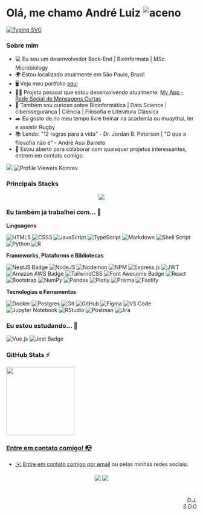 # Olá, me chamo  André Luiz ![aceno](https://user-images.githubusercontent.com/18350557/176309783-0785949b-9127-417c-8b55-ab5a4333674e.gif) 
[![Typing SVG](https://readme-typing-svg.herokuapp.com/?color=000000&size20&center=false&vCenter=false&width=1000&lines=Backend+developer;Bioinformata;MSc.+Microbiologia+-+USP;Bem+Vindo!+:%29)](https://git.io/typing-svg) 

### Sobre mim

* 💻 Eu sou um desenvolvedor Back-End | Bioinformata | MSc. Microbiology
* 🌍  Estou localizado atualmente em São Paulo, Brasil
* 🖥️  Veja meu portfolio [aqui](http://andreluiz901.github.io)
* 👨‍💻 Projeto pessoal que estou desenvolvendo atualmente: [My App - Rede Social de Mensagens Curtas](https://my-blog-hgv5.vercel.app)
* 🔎 Também sou curioso sobre Bioinformática | Data Science | ciberssegurança | Ciência | Filosofia e Literatura Clássica
* ✒️ Eu gosto de no meu tempo livre treinar na academia ou muaythai, ler e assistir Rugby
* 📚 Lendo: "12 regras para a vida" - Dr. Jordan B. Peterson | "O que a filosofia não é" - André Assi Barreto
* 🤝  Estou aberto para colaborar com quaisquer projetos interessantes, entrem em contato comigo.
  
<a href="https://www.github.com/andreluiz901" target="_blank" rel="noreferrer"><img
src="https://img.shields.io/github/followers/andreluiz901?logo=github&style=for-the-badge&color=0891b2&labelColor=1c1917" /></a>
![Profile Viewers Komrev](https://komarev.com/ghpvc/?username=andreluiz901&style=for-the-badge)

### Principais Stacks

<p align="center">
  <a href="https://skillicons.dev">
    <img src="https://skillicons.dev/icons?i=docker,html,css,js,vitest,postgres,prisma,ts,nodejs,vscode,express, vitest" />
  </a>
</p>

### Eu também já trabalhei com... 🔧

**Linguagens**

![HTML5](https://img.shields.io/badge/html5-%23E34F26.svg?style=flat&logo=html5&logoColor=white)
![CSS3](https://img.shields.io/badge/css3-%231572B6.svg?style=flat&logo=css3&logoColor=white)
![JavaScript](https://img.shields.io/badge/javascript-%23323330.svg?style=flat&logo=javascript&logoColor=%23F7DF1E)
![TypeScript](https://img.shields.io/badge/typescript-%23007ACC.svg?style=flat&logo=typescript&logoColor=white)
![Markdown](https://img.shields.io/badge/markdown-%23000000.svg?style=flat&logo=markdown&logoColor=white)
![Shell Script](https://img.shields.io/badge/shell_script-%23121011.svg?style=flat&logo=gnu-bash&logoColor=white)
![Python](https://img.shields.io/badge/python-3670A0?style=flat&logo=python&logoColor=ffdd54)
![R](https://img.shields.io/badge/r-%23276DC3.svg?style=flat&logo=r&logoColor=white)


**Frameworks, Plataforms e Bibliotecas**

![NestJS Badge](https://img.shields.io/badge/NestJS-E0234E?logo=nestjs&logoColor=fff&style=flat)
![NodeJS](https://img.shields.io/badge/node.js-6DA55F?style=flat&logo=node.js&logoColor=white)
![Nodemon](https://img.shields.io/badge/NODEMON-%23323330.svg?style=flat&logo=nodemon&logoColor=%BBDEAD)
![NPM](https://img.shields.io/badge/NPM-%23CB3837.svg?style=flat&logo=npm&logoColor=white)
![Express.js](https://img.shields.io/badge/express.js-%23404d59.svg?style=flat&logo=express&logoColor=%2361DAFB)
![JWT](https://img.shields.io/badge/JWT-black?style=flat&logo=JSON%20web%20tokens)
![Amazon AWS Badge](https://img.shields.io/badge/Amazon%20AWS-232F3E?logo=amazonaws&logoColor=fff&style=flat)
![TailwindCSS](https://img.shields.io/badge/tailwindcss-%2338B2AC.svg?style=flat&logo=tailwind-css&logoColor=white)
![Font Awesome Badge](https://img.shields.io/badge/Font%20Awesome-528DD7?logo=fontawesome&logoColor=fff&style=flat)
![React](https://img.shields.io/badge/react-%2320232a.svg?style=flat&logo=react&logoColor=%2361DAFB)
![Bootstrap](https://img.shields.io/badge/bootstrap-%238511FA.svg?style=flat&logo=bootstrap&logoColor=white)
![NumPy](https://img.shields.io/badge/numpy-%23013243.svg?style=flat&logo=numpy&logoColor=white)
![Pandas](https://img.shields.io/badge/pandas-%23150458.svg?style=flat&logo=pandas&logoColor=white)
![Plotly](https://img.shields.io/badge/Plotly-%233F4F75.svg?style=flat&logo=plotly&logoColor=white)
![Prisma](https://img.shields.io/badge/Prisma-3982CE?style=flat&logo=Prisma&logoColor=white)
![Fastify](https://img.shields.io/badge/fastify-%23000000.svg?style=flat&logo=fastify&logoColor=white)

**Tecnologias e Ferramentas**

![Docker](https://img.shields.io/badge/docker-%230db7ed.svg?style=flat&logo=docker&logoColor=white)
![Postgres](https://img.shields.io/badge/postgres-%23316192.svg?style=flat&logo=postgresql&logoColor=white)
![Git](https://img.shields.io/badge/git-%23F05033.svg?style=flat&logo=git&logoColor=white)
![GitHub](https://img.shields.io/badge/github-%23121011.svg?style=flat&logo=github&logoColor=white)
![Figma](https://img.shields.io/badge/figma-%23F24E1E.svg?style=flat&logo=figma&logoColor=white)
![VS Code](https://img.shields.io/badge/VS%20Code-0078d7.svg?style=flat&logo=visual-studio-code&logoColor=white)
![Jupyter Notebook](https://img.shields.io/badge/jupyter-%23FA0F00.svg?style=flat&logo=jupyter&logoColor=white)
![RStudio](https://img.shields.io/badge/RStudio-4285F4?style=flat&logo=rstudio&logoColor=white)
![Postman](https://img.shields.io/badge/Postman-FF6C37?style=flat&logo=postman&logoColor=white)
![Jira](https://img.shields.io/badge/jira-%230A0FFF.svg?style=flat&logo=jira&logoColor=white)


### Eu estou estudando... 🧩

![Vue.js](https://img.shields.io/badge/vuejs-%2335495e.svg?style=flat&logo=vuedotjs&logoColor=%234FC08D)
![Jest Badge](https://img.shields.io/badge/Jest-C21325?logo=jest&logoColor=fff&style=flat)

### GitHub Stats ⚡
<div>
<a href="https://github.com/andreluiz901">
<img height="180em" src="https://github-readme-stats.vercel.app/api/top-langs/?username=andreluiz901&layout=compact&langs_count=7&theme=dracula&hide=jupyter-notebook&exclude_repo=bioinfo_datascience_and_analysis"/>
  
</div>

### Entre em contato comigo! 📭
* ✉️  Entre em contato comigo por [email](mailto:andreluizsilva.dev@gmail.com) ou pelas minhas redes sociais:
<div align=center>
  <a href="https://www.linkedin.com/in/andreluiz3" target="_blank"><img src="https://img.shields.io/badge/-LinkedIn-%230077B5?style=for-the-badge&logo=linkedin&logoColor=white" target="_blank"></a>
  <a href="https://medium.com/@silva.ala82" target="_blank"><img src="https://img.shields.io/badge/Medium-12100E?style=for-the-badge&logo=medium&logoColor=white" target="_blank"></a></div>

#
<div align='right'><em>D.J.</em></div>
<div align='right'><em>S.D.G</em></div>








